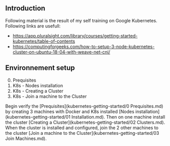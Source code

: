 
## Introduction
Following material is the result of my self training on Google Kubernetes. Following links are usefull:

* https://app.pluralsight.com/library/courses/getting-started-kubernetes/table-of-contents
* https://computingforgeeks.com/how-to-setup-3-node-kubernetes-cluster-on-ubuntu-18-04-with-weave-net-cni/

## Environnement setup

0. Prequisites
1. K8s - Nodes installation
2. K8s - Creating a Cluster
3. K8s - Join a machine to the Cluster

Begin verify the [Prequisites](kubernetes-getting-started/0 Prequisites.md) by creating 3 machines with Docker and K8s installed [Nodes installation](kubernetes-getting-started/01 Installation.md). Then on one machine install the cluster [Creating a Cluster](kubernetes-getting-started/02 Clusters.md). When the cluster is installed and configured, join the 2 other machines to the cluster [Join a machine to the Cluster](kubernetes-getting-started/03 Join Machines.md).
